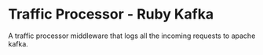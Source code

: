 # Traffic Processor - Ruby Kafka

A traffic processor middleware that logs all the incoming requests to apache kafka.
